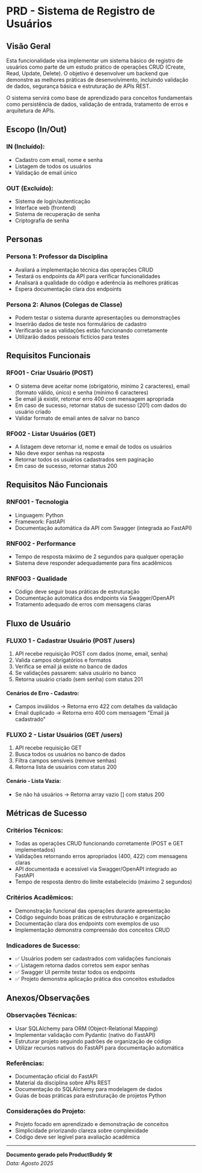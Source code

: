 # PRD - Sistema de Registro de Usuários

## Visão Geral

Esta funcionalidade visa implementar um sistema básico de registro de usuários como parte de um estudo prático de operações CRUD (Create, Read, Update, Delete). O objetivo é desenvolver um backend que demonstre as melhores práticas de desenvolvimento, incluindo validação de dados, segurança básica e estruturação de APIs REST.

O sistema servirá como base de aprendizado para conceitos fundamentais como persistência de dados, validação de entrada, tratamento de erros e arquitetura de APIs.

## Escopo (In/Out)

### IN (Incluído):

-   Cadastro com email, nome e senha
-   Listagem de todos os usuários
-   Validação de email único

### OUT (Excluído):

-   Sistema de login/autenticação
-   Interface web (frontend)
-   Sistema de recuperação de senha
-   Criptografia de senha

## Personas

### Persona 1: Professor da Disciplina

-   Avaliará a implementação técnica das operações CRUD
-   Testará os endpoints da API para verificar funcionalidades
-   Analisará a qualidade do código e aderência às melhores práticas
-   Espera documentação clara dos endpoints

### Persona 2: Alunos (Colegas de Classe)

-   Podem testar o sistema durante apresentações ou demonstrações
-   Inserirão dados de teste nos formulários de cadastro
-   Verificarão se as validações estão funcionando corretamente
-   Utilizarão dados pessoais fictícios para testes

## Requisitos Funcionais

### RF001 - Criar Usuário (POST)

-   O sistema deve aceitar nome (obrigatório, mínimo 2 caracteres), email (formato válido, único) e senha (mínimo 6 caracteres)
-   Se email já existir, retornar erro 400 com mensagem apropriada
-   Em caso de sucesso, retornar status de sucesso (201) com dados do usuário criado
-   Validar formato de email antes de salvar no banco

### RF002 - Listar Usuários (GET)

-   A listagem deve retornar id, nome e email de todos os usuários
-   Não deve expor senhas na resposta
-   Retornar todos os usuários cadastrados sem paginação
-   Em caso de sucesso, retornar status 200

## Requisitos Não Funcionais

### RNF001 - Tecnologia

-   Linguagem: Python
-   Framework: FastAPI
-   Documentação automática da API com Swagger (integrada ao FastAPI)

### RNF002 - Performance

-   Tempo de resposta máximo de 2 segundos para qualquer operação
-   Sistema deve responder adequadamente para fins acadêmicos

### RNF003 - Qualidade

-   Código deve seguir boas práticas de estruturação
-   Documentação automática dos endpoints via Swagger/OpenAPI
-   Tratamento adequado de erros com mensagens claras

## Fluxo de Usuário

### FLUXO 1 - Cadastrar Usuário (POST /users)

1. API recebe requisição POST com dados (nome, email, senha)
2. Valida campos obrigatórios e formatos
3. Verifica se email já existe no banco de dados
4. Se validações passarem: salva usuário no banco
5. Retorna usuário criado (sem senha) com status 201

#### Cenários de Erro - Cadastro:

-   Campos inválidos → Retorna erro 422 com detalhes da validação
-   Email duplicado → Retorna erro 400 com mensagem "Email já cadastrado"

### FLUXO 2 - Listar Usuários (GET /users)

1. API recebe requisição GET
2. Busca todos os usuários no banco de dados
3. Filtra campos sensíveis (remove senhas)
4. Retorna lista de usuários com status 200

#### Cenário - Lista Vazia:

-   Se não há usuários → Retorna array vazio [] com status 200

## Métricas de Sucesso

### Critérios Técnicos:

-   Todas as operações CRUD funcionando corretamente (POST e GET implementados)
-   Validações retornando erros apropriados (400, 422) com mensagens claras
-   API documentada e acessível via Swagger/OpenAPI integrado ao FastAPI
-   Tempo de resposta dentro do limite estabelecido (máximo 2 segundos)

### Critérios Acadêmicos:

-   Demonstração funcional das operações durante apresentação
-   Código seguindo boas práticas de estruturação e organização
-   Documentação clara dos endpoints com exemplos de uso
-   Implementação demonstra compreensão dos conceitos CRUD

### Indicadores de Sucesso:

-   ✅ Usuários podem ser cadastrados com validações funcionais
-   ✅ Listagem retorna dados corretos sem expor senhas
-   ✅ Swagger UI permite testar todos os endpoints
-   ✅ Projeto demonstra aplicação prática dos conceitos estudados

## Anexos/Observações

### Observações Técnicas:

-   Usar SQLAlchemy para ORM (Object-Relational Mapping)
-   Implementar validação com Pydantic (nativo do FastAPI)
-   Estruturar projeto seguindo padrões de organização de código
-   Utilizar recursos nativos do FastAPI para documentação automática

### Referências:

-   Documentação oficial do FastAPI
-   Material da disciplina sobre APIs REST
-   Documentação do SQLAlchemy para modelagem de dados
-   Guias de boas práticas para estruturação de projetos Python

### Considerações do Projeto:

-   Projeto focado em aprendizado e demonstração de conceitos
-   Simplicidade priorizando clareza sobre complexidade
-   Código deve ser legível para avaliação acadêmica

---

**Documento gerado pelo ProductBuddy 🛠️**  
_Data: Agosto 2025_
